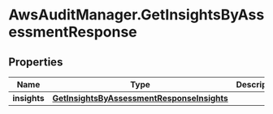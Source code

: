 # AwsAuditManager.GetInsightsByAssessmentResponse

## Properties

Name | Type | Description | Notes
------------ | ------------- | ------------- | -------------
**insights** | [**GetInsightsByAssessmentResponseInsights**](GetInsightsByAssessmentResponseInsights.md) |  | [optional] 


